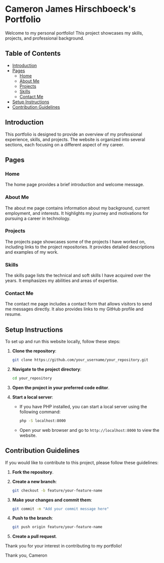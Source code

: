 # Cameron James Hirschboeck's Portfolio

Welcome to my personal portfolio! This project showcases my skills, projects, and professional background.

## Table of Contents

- [Introduction](#introduction)
- [Pages](#pages)
  - [Home](#home)
  - [About Me](#about-me)
  - [Projects](#projects)
  - [Skills](#skills)
  - [Contact Me](#contact-me)
- [Setup Instructions](#setup-instructions)
- [Contribution Guidelines](#contribution-guidelines)

## Introduction

This portfolio is designed to provide an overview of my professional experience, skills, and projects. The website is organized into several sections, each focusing on a different aspect of my career.

## Pages

### Home

The home page provides a brief introduction and welcome message.

### About Me

The about me page contains information about my background, current employment, and interests. It highlights my journey and motivations for pursuing a career in technology.

### Projects

The projects page showcases some of the projects I have worked on, including links to the project repositories. It provides detailed descriptions and examples of my work.

### Skills

The skills page lists the technical and soft skills I have acquired over the years. It emphasizes my abilities and areas of expertise.

### Contact Me

The contact me page includes a contact form that allows visitors to send me messages directly. It also provides links to my GitHub profile and resume.

## Setup Instructions

To set up and run this website locally, follow these steps:

1. **Clone the repository**:
    ```bash
    git clone https://github.com/your_username/your_repository.git
    ```

2. **Navigate to the project directory**:
    ```bash
    cd your_repository
    ```

3. **Open the project in your preferred code editor**.

4. **Start a local server**:
    - If you have PHP installed, you can start a local server using the following command:
      ```bash
      php -S localhost:8000
      ```
    - Open your web browser and go to `http://localhost:8000` to view the website.

## Contribution Guidelines

If you would like to contribute to this project, please follow these guidelines:

1. **Fork the repository**.

2. **Create a new branch**:
    ```bash
    git checkout -b feature/your-feature-name
    ```

3. **Make your changes and commit them**:
    ```bash
    git commit -m "Add your commit message here"
    ```

4. **Push to the branch**:
    ```bash
    git push origin feature/your-feature-name
    ```

5. **Create a pull request**.

Thank you for your interest in contributing to my portfolio!

Thank you, Cameron

